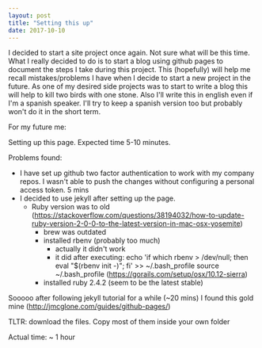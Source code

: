 ```yaml
---
layout: post
title: "Setting this up"
date: 2017-10-10
---
```


I decided to start a site project once again. Not sure what will be this time. What I really decided to do is to start a blog using github pages to document the steps I take during this project. This (hopefully) will help me recall mistakes/problems I have when I decide to start a new project in the future. As one of my desired side projects was to start to write a blog this will help to kill two birds with one stone. Also I'll write this in english even if I'm a spanish speaker. I'll try to keep a spanish version too but probably won't do it in the short term.

For my future me:

Setting up this page. Expected time 5-10 minutes.

Problems found:

 - I have set up github two factor authentication to work with my company repos. I wasn't able to push the changes without configuring a personal access token. 5 mins
 - I decided to use jekyll after setting up the page.
    - Ruby version was to old (https://stackoverflow.com/questions/38194032/how-to-update-ruby-version-2-0-0-to-the-latest-version-in-mac-osx-yosemite)
      - brew was outdated
      - installed rbenv (probably too much)
          - actually it didn't work
          - it did after executing:
          echo 'if which rbenv > /dev/null; then eval "$(rbenv init -)"; fi' >> ~/.bash_profile
          source ~/.bash_profile
          (https://gorails.com/setup/osx/10.12-sierra)
      - installed ruby 2.4.2 (seem to be the latest stable)

Sooooo after following jekyll tutorial for a while (~20 mins) I found this gold mine (http://jmcglone.com/guides/github-pages/)

TLTR: download the files. Copy most of them inside your own folder

Actual time: ~ 1 hour
